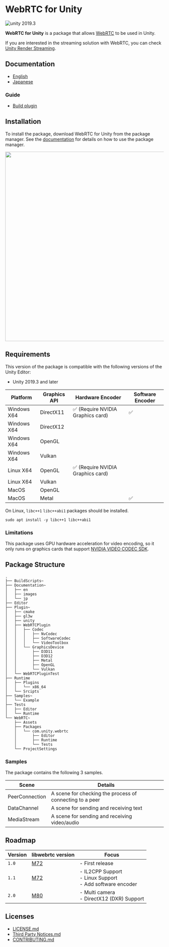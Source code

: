 # WebRTC for Unity

<img src="https://img.shields.io/badge/unity-2019.3-green.svg?style=flat-square" alt="unity 2019.3">

**WebRTC for Unity** is a package that allows [WebRTC](https://webrtc.org) to be used in Unity.

If you are interested in the streaming solution with WebRTC, you can check [Unity Render Streaming](https://github.com/Unity-Technologies/UnityRenderStreaming). 

## Documentation

- [English](https://docs.unity3d.com/Packages/com.unity.webrtc@1.1/manual/index.html)
- [Japanese](https://docs.unity3d.com/Packages/com.unity.webrtc@1.1/manual/jp/index.html)

### Guide

- [Build plugin](Plugin~/README.md)

## Installation

To install the package, download WebRTC for Unity from the package manager. See the [documentation](https://docs.unity3d.com/Packages/com.unity.package-manager-ui@latest/index.html) for details on how to use the package manager. 

<img src="./Documentation~/images/webrtc_package_manager.png" width=600 align=center>

## Requirements

This version of the package is compatible with the following versions of the Unity Editor:

- Unity 2019.3 and later

| Platform    | Graphics API | Hardware Encoder                                  | Software Encoder   |
| ----------- | ------------ | ------------------------------------------------- | ------------------ |
| Windows X64 | DirectX11    | :white_check_mark: (Require NVIDIA Graphics card) | :white_check_mark: |  
| Windows X64 | DirectX12    |                                                   |                    |  
| Windows X64 | OpenGL       |                                                   |                    |
| Windows X64 | Vulkan       |                                                   |                    |  
| Linux X64   | OpenGL       | :white_check_mark: (Require NVIDIA Graphics card) |                    |
| Linux X64   | Vulkan       |                                                   |                    |
| MacOS       | OpenGL       |                                                   |                    |
| MacOS       | Metal        |                                                   | :white_check_mark: |

On Linux, `libc++1` `libc++abi1` packages should be installed.

```
sudo apt install -y libc++1 libc++abi1
```

### Limitations

This package uses GPU hardware acceleration for video encoding, so it only runs on graphics cards that support [NVIDIA VIDEO CODEC SDK](https://developer.nvidia.com/nvidia-video-codec-sdk).

## Package Structure

```
.
├── BuildScripts~
├── Documentation~
│   ├── en
│   ├── images
│   └── jp
├── Editor
├── Plugin~
│   ├── cmake
│   ├── gl3w
│   ├── unity
│   ├── WebRTCPlugin
│   │   ├── Codec
│   │   │   ├── NvCodec
│   │   │   ├── SoftwareCodec
│   │   │   └── VideoToolbox
│   │   └── GraphicsDevice
│   │       ├── D3D11
│   │       ├── D3D12
│   │       ├── Metal
│   │       ├── OpenGL
│   │       └── Vulkan
│   └── WebRTCPluginTest
├── Runtime
│   ├── Plugins
│   │   └── x86_64
│   └── Srcipts
├── Samples~
│   └── Example
├── Tests
│   ├── Editor
│   └── Runtime
└── WebRTC~
    ├── Assets
    ├── Packages
    │   └── com.unity.webrtc
    │       ├── Editor
    │       ├── Runtime
    │       └── Tests
    └── ProjectSettings
```

### Samples

The package contains the following 3 samples. 

| Scene          | Details                                                  |
| -------------- | -------------------------------------------------------- |
| PeerConnection | A scene for checking the process of connecting to a peer |
| DataChannel    | A scene for sending and receiving text                   |
| MediaStream    | A scene for sending and receiving video/audio            |

## Roadmap

| Version | libwebrtc version                                                              | Focus                                                             |
| ------- | ------------------------------------------------------------------------------ | ----------------------------------------------------------------- |
| `1.0`   | [M72](https://groups.google.com/d/msg/discuss-webrtc/3h4y0fimHwg/j6G4dTVvCAAJ) | - First release                                                   |
| `1.1`   | [M72](https://groups.google.com/d/msg/discuss-webrtc/3h4y0fimHwg/j6G4dTVvCAAJ) | - IL2CPP Support<br> - Linux Support<br/> - Add software encoder  |
| `2.0`   | [M80](https://groups.google.com/d/msg/discuss-webrtc/Ozvbd0p7Q1Y/M4WN2cRKCwAJ) | - Multi camera <br>- DirectX12 (DXR) Support                      |

## Licenses

- [LICENSE.md](LICENSE.md)
- [Third Party Notices.md](Third%20Party%20Notices.md)
- [CONTRIBUTING.md](CONTRIBUTING.md)
